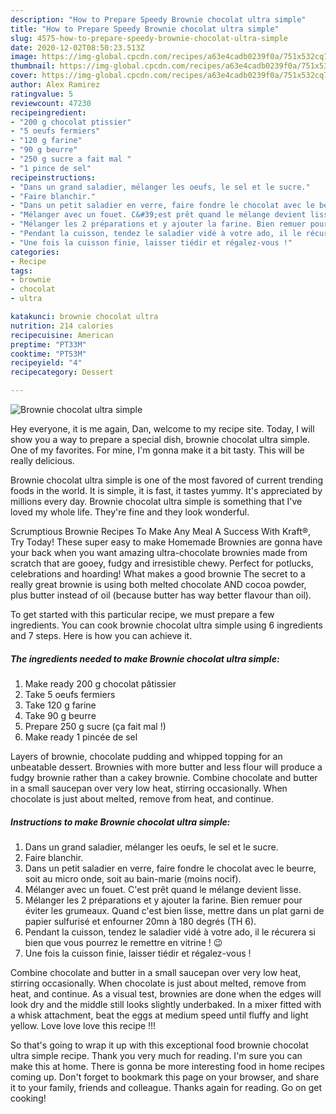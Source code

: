 ```yaml
---
description: "How to Prepare Speedy Brownie chocolat ultra simple"
title: "How to Prepare Speedy Brownie chocolat ultra simple"
slug: 4575-how-to-prepare-speedy-brownie-chocolat-ultra-simple
date: 2020-12-02T08:50:23.513Z
image: https://img-global.cpcdn.com/recipes/a63e4cadb0239f0a/751x532cq70/brownie-chocolat-ultra-simple-photo-principale-de-la-recette.jpg
thumbnail: https://img-global.cpcdn.com/recipes/a63e4cadb0239f0a/751x532cq70/brownie-chocolat-ultra-simple-photo-principale-de-la-recette.jpg
cover: https://img-global.cpcdn.com/recipes/a63e4cadb0239f0a/751x532cq70/brownie-chocolat-ultra-simple-photo-principale-de-la-recette.jpg
author: Alex Ramirez
ratingvalue: 5
reviewcount: 47230
recipeingredient:
- "200 g chocolat ptissier"
- "5 oeufs fermiers"
- "120 g farine"
- "90 g beurre"
- "250 g sucre a fait mal "
- "1 pince de sel"
recipeinstructions:
- "Dans un grand saladier, mélanger les oeufs, le sel et le sucre."
- "Faire blanchir."
- "Dans un petit saladier en verre, faire fondre le chocolat avec le beurre, soit au micro onde, soit au bain-marie (moins nocif)."
- "Mélanger avec un fouet. C&#39;est prêt quand le mélange devient lisse."
- "Mélanger les 2 préparations et y ajouter la farine. Bien remuer pour éviter les grumeaux. Quand c&#39;est bien lisse, mettre dans un plat garni de papier sulfurisé et enfourner 20mn à 180 degrés (TH 6)."
- "Pendant la cuisson, tendez le saladier vidé à votre ado, il le récurera si bien que vous pourrez le remettre en vitrine ! 😉"
- "Une fois la cuisson finie, laisser tiédir et régalez-vous !"
categories:
- Recipe
tags:
- brownie
- chocolat
- ultra

katakunci: brownie chocolat ultra 
nutrition: 214 calories
recipecuisine: American
preptime: "PT33M"
cooktime: "PT53M"
recipeyield: "4"
recipecategory: Dessert

---
```



![Brownie chocolat ultra simple](https://img-global.cpcdn.com/recipes/a63e4cadb0239f0a/751x532cq70/brownie-chocolat-ultra-simple-photo-principale-de-la-recette.jpg)

Hey everyone, it is me again, Dan, welcome to my recipe site. Today, I will show you a way to prepare a special dish, brownie chocolat ultra simple. One of my favorites. For mine, I'm gonna make it a bit tasty. This will be really delicious.

Brownie chocolat ultra simple is one of the most favored of current trending foods in the world. It is simple, it is fast, it tastes yummy. It's appreciated by millions every day. Brownie chocolat ultra simple is something that I've loved my whole life. They're fine and they look wonderful.

Scrumptious Brownie Recipes To Make Any Meal A Success With Kraft®, Try Today! These super easy to make Homemade Brownies are gonna have your back when you want amazing ultra-chocolate brownies made from scratch that are gooey, fudgy and irresistible chewy. Perfect for potlucks, celebrations and hoarding! What makes a good brownie The secret to a really great brownie is using both melted chocolate AND cocoa powder, plus butter instead of oil (because butter has way better flavour than oil).


To get started with this particular recipe, we must prepare a few ingredients. You can cook brownie chocolat ultra simple using 6 ingredients and 7 steps. Here is how you can achieve it.

<!--inarticleads1-->

##### The ingredients needed to make Brownie chocolat ultra simple:

1. Make ready 200 g chocolat pâtissier
1. Take 5 oeufs fermiers
1. Take 120 g farine
1. Take 90 g beurre
1. Prepare 250 g sucre (ça fait mal !)
1. Make ready 1 pincée de sel


Layers of brownie, chocolate pudding and whipped topping for an unbeatable dessert. Brownies with more butter and less flour will produce a fudgy brownie rather than a cakey brownie. Combine chocolate and butter in a small saucepan over very low heat, stirring occasionally. When chocolate is just about melted, remove from heat, and continue. 

<!--inarticleads2-->

##### Instructions to make Brownie chocolat ultra simple:

1. Dans un grand saladier, mélanger les oeufs, le sel et le sucre.
1. Faire blanchir.
1. Dans un petit saladier en verre, faire fondre le chocolat avec le beurre, soit au micro onde, soit au bain-marie (moins nocif).
1. Mélanger avec un fouet. C&#39;est prêt quand le mélange devient lisse.
1. Mélanger les 2 préparations et y ajouter la farine. Bien remuer pour éviter les grumeaux. Quand c&#39;est bien lisse, mettre dans un plat garni de papier sulfurisé et enfourner 20mn à 180 degrés (TH 6).
1. Pendant la cuisson, tendez le saladier vidé à votre ado, il le récurera si bien que vous pourrez le remettre en vitrine ! 😉
1. Une fois la cuisson finie, laisser tiédir et régalez-vous !


Combine chocolate and butter in a small saucepan over very low heat, stirring occasionally. When chocolate is just about melted, remove from heat, and continue. As a visual test, brownies are done when the edges will look dry and the middle still looks slightly underbaked. In a mixer fitted with a whisk attachment, beat the eggs at medium speed until fluffy and light yellow. Love love love this recipe !!! 

So that's going to wrap it up with this exceptional food brownie chocolat ultra simple recipe. Thank you very much for reading. I'm sure you can make this at home. There is gonna be more interesting food in home recipes coming up. Don't forget to bookmark this page on your browser, and share it to your family, friends and colleague. Thanks again for reading. Go on get cooking!
